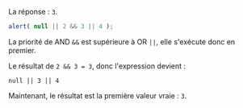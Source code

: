 La réponse : `3`.

```js run
alert( null || 2 && 3 || 4 );
```

La priorité de AND `&&` est supérieure à OR `||`, elle s'exécute donc en premier.

Le résultat de `2 && 3 = 3`, donc l'expression devient :

```
null || 3 || 4
```

Maintenant, le résultat est la première valeur vraie : `3`.

